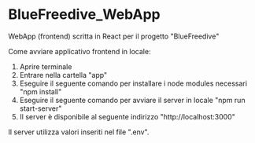 # BlueFreedive_WebApp
WebApp (frontend) scritta in React per il progetto "BlueFreedive"

Come avviare applicativo frontend in locale:

1) Aprire terminale
2) Entrare nella cartella "app"
3) Eseguire il seguente comando per installare i node modules necessari "npm install"
4) Eseguire il seguente comando per avviare il server in locale "npm run start-server"
5) Il server è disponibile al seguente indirizzo "http://localhost:3000"

Il server utilizza valori inseriti nel file ".env".